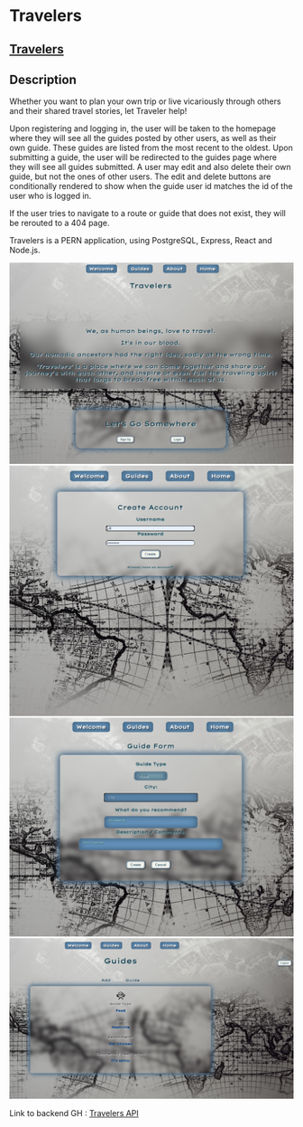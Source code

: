 # Travelers

## [Travelers](https://Travelers.vercel.app)


## Description

<p>Whether you want to plan your own trip or live vicariously through others and their shared travel stories, let Traveler help!</p>

<p>Upon registering and logging in, the user will be taken to the homepage where they will see all the guides posted by other users, as well as their own guide. These guides are listed from the most recent to the oldest. Upon submitting a guide, the user will be redirected to the guides page where they will see all guides submitted. A user may edit and also delete their own guide, but not the ones of other users. The edit and delete buttons are conditionally rendered to show when the guide user id matches the id of the user who is logged in.</p>

<p>If the user tries to navigate to a route or guide that does not exist, they will be rerouted to a 404 page.</p>

<p>Travelers is a PERN application, using PostgreSQL, Express, React and Node.js.</p>


![1](./src/images/screen/1.png)
![2](./src/images/screen/2.png)
![3](./src/images/screen/3.png)
![4](./src/images/screen/4.png)


Link to backend GH : [Travelers API](https://github.com/LFuen/travelers-API)
